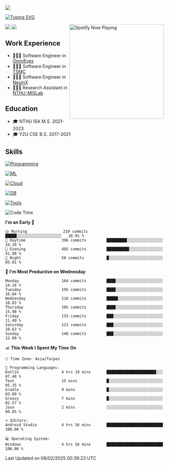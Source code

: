 ![](https://komarev.com/ghpvc/?username=peter0512lee&color=ff69b4)

[![Typing SVG](https://readme-typing-svg.herokuapp.com?color=F742BA&size=20&lines=Hi!+I'm+JYL)](https://git.io/typing-svg)

[<img src="https://spotify-now-playing.peter0512lee.vercel.app/api/spotify-playing" alt="Spotify Now Playing" width="300" align="right" />](https://open.spotify.com/user/21iyoswqgnkoe7peuesmqnhgy)

![](https://leetcard.jacoblin.cool/peter0512lee?theme=dark)
![](https://github-readme-activity-graph.vercel.app/graph?username=peter0512lee&theme=github)

## Work Experience
- 🧑🏻‍💻 Software Engineer in [OmniEyes](https://www.theomnieyes.com/)
- 🧑🏻‍💻 Software Engineer in [TSMC](https://www.tsmc.com/)
- 🧑🏻‍💻 Software Engineer in [NeuinX](https://neuinx.com/)
- 🧑🏻‍💻 Research Assistant in [NTHU-MISLab](https://mislab.cs.nthu.edu.tw/)

## Education
- 🎓 NTHU ISA M.S. 2021-2023
- 🎓 YZU CSE B.S. 2017-2021

## Skills
[![Programming](https://skillicons.dev/icons?i=cpp,py,kotlin)](https://skillicons.dev)

[![ML](https://skillicons.dev/icons?i=pytorch,opencv,sklearn)](https://skillicons.dev)

<!-- [![Web](https://skillicons.dev/icons?i=html,css,react,tailwind,nodejs,vite)](https://skillicons.dev) -->

[![Cloud](https://skillicons.dev/icons?i=aws,azure,docker,k8s)](https://skillicons.dev)

[![DB](https://skillicons.dev/icons?i=postgresql,firebase,sqlite,mongodb)](https://skillicons.dev)

[![Tools](https://skillicons.dev/icons?i=git,github,githubactions,vscode,postman,anaconda,androidstudio)](https://skillicons.dev)

<!--
<table><tr><td valign="top" width="50%">

<img src="https://github-readme-stats-sigma-five.vercel.app/api?username=peter0512lee&hide_border=true&show_icons=true&locale=en&layout=compact&theme=dracula" align="left" style="width: 100%" />

</td><td valign="top" width="50%">

<img src="https://github-readme-stats-sigma-five.vercel.app/api/top-langs?username=peter0512lee&hide_border=true&show_icons=true&locale=en&layout=compact&theme=dracula" align="left" style="width: 100%" />

</td></tr></table>  
-->

<!--START_SECTION:waka-->
![Code Time](http://img.shields.io/badge/Code%20Time-1%2C511%20hrs-blue)

**I'm an Early 🐤** 

```text
🌞 Morning                219 commits         █████░░░░░░░░░░░░░░░░░░░░   18.91 % 
🌆 Daytime                396 commits         █████████░░░░░░░░░░░░░░░░   34.20 % 
🌃 Evening                485 commits         ██████████░░░░░░░░░░░░░░░   41.88 % 
🌙 Night                  58 commits          █░░░░░░░░░░░░░░░░░░░░░░░░   05.01 % 
```
📅 **I'm Most Productive on Wednesday** 

```text
Monday                   164 commits         ████░░░░░░░░░░░░░░░░░░░░░   14.16 % 
Tuesday                  195 commits         ████░░░░░░░░░░░░░░░░░░░░░   16.84 % 
Wednesday                218 commits         █████░░░░░░░░░░░░░░░░░░░░   18.83 % 
Thursday                 185 commits         ████░░░░░░░░░░░░░░░░░░░░░   15.98 % 
Friday                   133 commits         ███░░░░░░░░░░░░░░░░░░░░░░   11.49 % 
Saturday                 123 commits         ███░░░░░░░░░░░░░░░░░░░░░░   10.62 % 
Sunday                   140 commits         ███░░░░░░░░░░░░░░░░░░░░░░   12.09 % 
```


📊 **This Week I Spent My Time On** 

```text
🕑︎ Time Zone: Asia/Taipei

💬 Programming Languages: 
Kotlin                   4 hrs 19 mins       ██████████████████████░░░   87.48 % 
Text                     15 mins             █░░░░░░░░░░░░░░░░░░░░░░░░   05.35 % 
Gradle                   9 mins              █░░░░░░░░░░░░░░░░░░░░░░░░   03.09 % 
Groovy                   7 mins              █░░░░░░░░░░░░░░░░░░░░░░░░   02.57 % 
Java                     2 mins              ░░░░░░░░░░░░░░░░░░░░░░░░░   00.85 % 

🔥 Editors: 
Android Studio           4 hrs 56 mins       █████████████████████████   100.00 % 

💻 Operating System: 
Windows                  4 hrs 56 mins       █████████████████████████   100.00 % 
```


 Last Updated on 08/02/2025 00:39:23 UTC
<!--END_SECTION:waka-->


<!--
**peter0512lee/peter0512lee** is a ✨ _special_ ✨ repository because its `README.md` (this file) appears on your GitHub profile.


